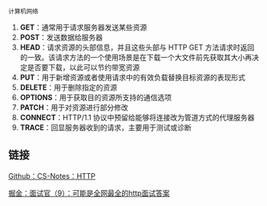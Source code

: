 `计算机网络`

1. **GET**：通常用于请求服务器发送某些资源
2. **POST**：发送数据给服务器
3. **HEAD**：请求资源的头部信息，并且这些头部与 HTTP GET 方法请求时返回的一致。该请求方法的一个使用场景是在下载一个大文件前先获取其大小再决定是否要下载，以此可以节约带宽资源
4. **PUT**：用于新增资源或者使用请求中的有效负载替换目标资源的表现形式
5. **DELETE**：用于删除指定的资源
6. **OPTIONS**：用于获取目的资源所支持的通信选项
7. **PATCH**：用于对资源进行部分修改
8. **CONNECT**：HTTP/1.1 协议中预留给能够将连接改为管道方式的代理服务器
9. **TRACE**：回显服务器收到的请求，主要用于测试或诊断

## 链接

[Github：CS-Notes：HTTP](https://github.com/CyC2018/CS-Notes/blob/master/notes/HTTP.md#%E4%BA%8Chttp-%E6%96%B9%E6%B3%95)

[掘金：面试官（9）：可能是全网最全的http面试答案](https://juejin.cn/post/6844903865410650126)